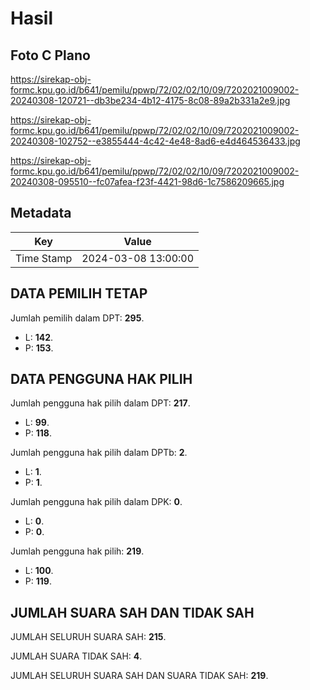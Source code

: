 # Hasil

## Foto C Plano

https://sirekap-obj-formc.kpu.go.id/b641/pemilu/ppwp/72/02/02/10/09/7202021009002-20240308-120721--db3be234-4b12-4175-8c08-89a2b331a2e9.jpg

https://sirekap-obj-formc.kpu.go.id/b641/pemilu/ppwp/72/02/02/10/09/7202021009002-20240308-102752--e3855444-4c42-4e48-8ad6-e4d464536433.jpg

https://sirekap-obj-formc.kpu.go.id/b641/pemilu/ppwp/72/02/02/10/09/7202021009002-20240308-095510--fc07afea-f23f-4421-98d6-1c7586209665.jpg


## Metadata

| Key        | Value               |
| ---------- | ------------------- |
| Time Stamp | 2024-03-08 13:00:00 |


## DATA PEMILIH TETAP

Jumlah pemilih dalam DPT: **295**.
 * L: **142**.
 * P: **153**.

## DATA PENGGUNA HAK PILIH

Jumlah pengguna hak pilih dalam DPT: **217**.
 * L: **99**.
 * P: **118**.

Jumlah pengguna hak pilih dalam DPTb: **2**.
 * L: **1**.
 * P: **1**.

Jumlah pengguna hak pilih dalam DPK: **0**.
 * L: **0**.
 * P: **0**.

Jumlah pengguna hak pilih: **219**.
 * L: **100**.
 * P: **119**.

## JUMLAH SUARA SAH DAN TIDAK SAH

JUMLAH SELURUH SUARA SAH: **215**.

JUMLAH SUARA TIDAK SAH: **4**.

JUMLAH SELURUH SUARA SAH DAN SUARA TIDAK SAH: **219**.


